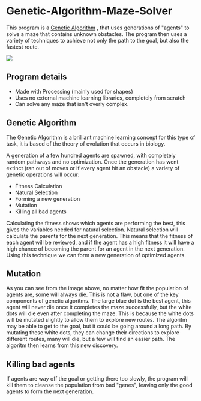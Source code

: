 # Genetic-Algorithm-Maze-Solver
This program is a [Genetic Algorithm](https://en.wikipedia.org/wiki/Genetic_algorithm) , that uses generations of "agents" to solve a maze 
that contains unknown obstacles. The program then uses a variety of techniques to achieve not only the path to the goal, but also the
fastest route.

![](https://github.com/BenHenderson09/GeneticAlgortim_MazeSolver/blob/master/gen19.png)

## Program details
- Made with Processing (mainly used for shapes)
- Uses no external machine learning libraries, completely from scratch
- Can solve any maze that isn't overly complex.

## Genetic Algorithm
The Genetic Algorithm is a brilliant machine learning concept for this type of task, it is based of the theory of evolution that occurs
in biology. 

A generation of a few hundred agents are spawned, with completely random pathways and no optimization. Once the generation
has went extinct (ran out of moves or if every agent hit an obstacle) a variety of genetic operations will occur:
- Fitness Calculation
- Natural Selection
- Forming a new generation
- Mutation
- Killing all bad agents

Calculating the fitness shows which agents are performing the best, this gives the variables needed for natural selection.
Natural selection will calculate the parents for the next generation. This means that the fitness of each agent will be reviewed, and if
the agent has a high fitness it will have a high chance of becoming the parent for an agent in the next generation. Using this technique
we can form a new generation of optimized agents.

## Mutation
As you can see from the image above, no matter how fit the population of agents are, some will always die. This is not a flaw, but one
of the key components of genetic algoritms. The large blue dot is the best agent, this agent will never die once it completes the maze successfully, but the white dots will die even after completing the maze. This is because the white dots will be mutated slightly to
allow them to explore new routes. The algoritm may be able to get to the goal, but it could be going around a long path. By mutating these
white dots, they can change their directions to explore different routes, many will die, but a few will find an easier path. The algoritm
then learns from this new discovery.

## Killing bad agents
If agents are way off the goal or getting there too slowly, the program will kill them to cleanse the population from bad "genes", leaving only the good agents to form the next generation.

